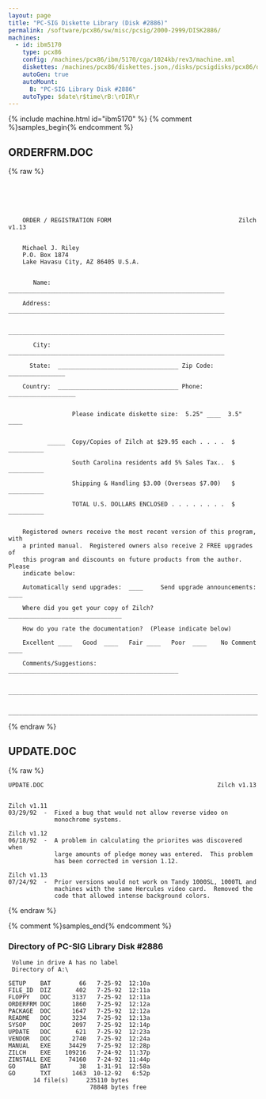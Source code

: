 ```yaml
---
layout: page
title: "PC-SIG Diskette Library (Disk #2886)"
permalink: /software/pcx86/sw/misc/pcsig/2000-2999/DISK2886/
machines:
  - id: ibm5170
    type: pcx86
    config: /machines/pcx86/ibm/5170/cga/1024kb/rev3/machine.xml
    diskettes: /machines/pcx86/diskettes.json,/disks/pcsigdisks/pcx86/diskettes.json
    autoGen: true
    autoMount:
      B: "PC-SIG Library Disk #2886"
    autoType: $date\r$time\rB:\rDIR\r
---
```


{% include machine.html id="ibm5170" %}
{% comment %}samples_begin{% endcomment %}

## ORDERFRM.DOC

{% raw %}
```





    ORDER / REGISTRATION FORM                                    Zilch v1.13


    Michael J. Riley
    P.O. Box 1874 
    Lake Havasu City, AZ 86405 U.S.A.


       Name:  _____________________________________________________________
    
    Address:  _____________________________________________________________

              _____________________________________________________________

       City:  _____________________________________________________________

      State:  __________________________________ Zip Code: ________________

    Country:  __________________________________ Phone: ___________________ 


                  Please indicate diskette size:  5.25" ____  3.5" ____ 
  

           _____  Copy/Copies of Zilch at $29.95 each . . . .  $ __________

                  South Carolina residents add 5% Sales Tax..  $ __________

                  Shipping & Handling $3.00 (Overseas $7.00)   $ __________

                  TOTAL U.S. DOLLARS ENCLOSED . . . . . . . .  $ __________

    
    Registered owners receive the most recent version of this program, with 
    a printed manual.  Registered owners also receive 2 FREE upgrades of 
    this program and discounts on future products from the author.  Please 
    indicate below: 
    
    Automatically send upgrades:  ____     Send upgrade announcements: ____

    Where did you get your copy of Zilch?  ________________________________

    How do you rate the documentation?  (Please indicate below)

    Excellent ____   Good  ____   Fair ____   Poor  ____    No Comment ____

    Comments/Suggestions:  ________________________________________________

    _______________________________________________________________________

    _______________________________________________________________________

```
{% endraw %}

## UPDATE.DOC

{% raw %}
```
UPDATE.DOC                                                 Zilch v1.13


Zilch v1.11
03/29/92  -  Fixed a bug that would not allow reverse video on 
             monochrome systems. 

Zilch v1.12
06/18/92  -  A problem in calculating the priorites was discovered when 
             large amounts of pledge money was entered.  This problem 
             has been corrected in version 1.12.

Zilch v1.13
07/24/92  -  Prior versions would not work on Tandy 1000SL, 1000TL and 
             machines with the same Hercules video card.  Removed the 
             code that allowed intense background colors.

```
{% endraw %}

{% comment %}samples_end{% endcomment %}

### Directory of PC-SIG Library Disk #2886

     Volume in drive A has no label
     Directory of A:\

    SETUP    BAT        66   7-25-92  12:10a
    FILE_ID  DIZ       402   7-25-92  12:11a
    FLOPPY   DOC      3137   7-25-92  12:11a
    ORDERFRM DOC      1860   7-25-92  12:12a
    PACKAGE  DOC      1647   7-25-92  12:12a
    README   DOC      3234   7-25-92  12:13a
    SYSOP    DOC      2097   7-25-92  12:14p
    UPDATE   DOC       621   7-25-92  12:23a
    VENDOR   DOC      2740   7-25-92  12:24a
    MANUAL   EXE     34429   7-25-92  12:28p
    ZILCH    EXE    109216   7-24-92  11:37p
    ZINSTALL EXE     74160   7-24-92  11:44p
    GO       BAT        38   1-31-91  12:58a
    GO       TXT      1463  10-12-92   6:52p
           14 file(s)     235110 bytes
                           78848 bytes free
